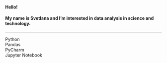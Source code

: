 #### Hello!  
#### My name is Svetlana and I’m interested in data analysis in science and technology.
   
_______________________________________________________________________________________
  
  
Python  
Pandas  
PyCharm  
Jupyter Notebook  
